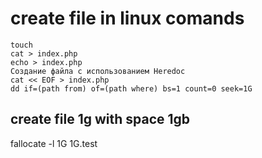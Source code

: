 # create file in linux comands
```
touch
cat > index.php
echo > index.php
Создание файла с использованием Heredoc
cat << EOF > index.php
dd if=(path from) of=(path where) bs=1 count=0 seek=1G
```
## create file 1g with space 1gb
fallocate -l 1G 1G.test
```
